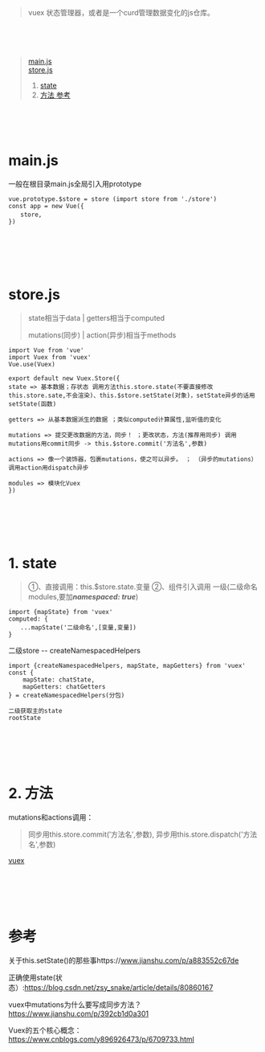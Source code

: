> vuex 状态管理器，或者是一个curd管理数据变化的js仓库。


<br/><br/><br/>
> <a href="#h1"> main.js </a><br/>
> <a href="#h2"> store.js </a><br/>
> 1. <a href="#h3"> state  </a>
> 2. <a href="#h4"> 方法  </a>
> <a href="#ck"> 参考 </a>

<br/><br/><br/>
<h1 id="h1"> main.js </h1>
一般在根目录main.js全局引入用prototype

```
vue.prototype.$store = store (import store from './store')
const app = new Vue({
　　store,
})
```


<br/><br/><br/><br/>
## <h1 id="h2"> store.js </h1>

> state相当于data    |    getters相当于computed    
>
>  mutations(同步)     |   action(异步)相当于methods
>

```
import Vue from 'vue'
import Vuex from 'vuex'
Vue.use(Vuex)

export default new Vuex.Store({ 
state => 基本数据；存状态 调用方法this.store.state(不要直接修改this.store.sate,不会渲染)、this.$store.setState(对象)，setState异步的话用setState(函数)

getters => 从基本数据派生的数据 ；类似computed计算属性,监听值的变化

mutations => 提交更改数据的方法，同步！ ；更改状态，方法(推荐用同步) 调用mutations用commit同步 -> this.$store.commit('方法名',参数)

actions => 像一个装饰器，包裹mutations，使之可以异步。 ； （异步的mutations） 调用action用dispatch异步

modules => 模块化Vuex
})
```


<br/><br/><br/><br/>
## <h1 id="h3"> 1. state </h1>
> ①、直接调用：this.$store.state.变量
> ②、组件引入调用
一级(二级命名modules,要加***namespaced: true***)
```
import {mapState} from 'vuex'
computed: {
　　...mapState('二级命名',[变量,变量])
}
```
二级store  --  createNamespacedHelpers
```
import {createNamespacedHelpers, mapState, mapGetters} from 'vuex'
const {
    mapState: chatState,
    mapGetters: chatGetters
} = createNamespacedHelpers(分包)
```
```
二级获取主的state
rootState
```


<br/><br/><br/><br/>
## <h1 id="h4"> 2. 方法 </h1>
mutations和actions调用：
> 同步用this.store.commit(′方法名′,参数),
> 异步用this.store.dispatch('方法名',参数)



[vuex](https://www.cnblogs.com/lgyong/p/10641363.html)



<br/><br/><br/><br/>

## <h1 id="ck"> 参考 </h1>
关于this.setState()的那些事https://www.jianshu.com/p/a883552c67de

正确使用state(状态）:https://blog.csdn.net/zsy_snake/article/details/80860167

vuex中mutations为什么要写成同步方法？https://www.jianshu.com/p/392cb1d0a301

Vuex的五个核心概念：https://www.cnblogs.com/y896926473/p/6709733.html